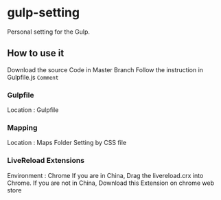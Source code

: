 # gulp-setting
Personal setting for the Gulp. 

## How to use it 
Download the source Code in Master Branch
Follow the instruction in Gulpfile.js `Comment`	

### Gulpfile
Location : Gulpfile

### Mapping
Location : Maps Folder
Setting by CSS file 

### LiveReload Extensions 
Environment : Chrome
If you are in China, Drag the livereload.crx into Chrome. 
If you are not in China, Download this Extension on chrome web store